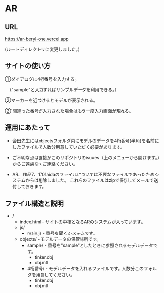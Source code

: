 # AR 

## URL

https://ar-beryl-one.vercel.app 

(ルートディレクトリに変更しました。)


## サイトの使い方
①ダイアログに4桁番号を入力する。

　（"sample"と入力すればサンプルデータを利用できる。）

②マーカーを近づけるとモデルが表示される。

②`間違った番号が入力された場合はもう一度入力画面が現れる。

## 運用にあたって
- 会田先生にはobjectsフォルダ内にモデルのデータを4桁番号(半角)を名前にしたファイルで人数分用意していただく必要があります。

- ご不明な点は直接かこのリポジトリのisuues（上のメニューから開けます。）からご遠慮なくご連絡ください。

- AR、作品7、1701aidaのファイルについては不要なファイルであったためシステムからは削除しました。
これらのファイルはzipで保存してメールで送付しておきます。
## ファイル構造と説明

- /
	- index.html   - サイトの中核となるARのシステムが入っています。
	- js/
		- main.js  - 番号を聞くシステムです。
	- objects/ - モデルデータの保管場所です。
		- sample/ - 番号を"sample"としたときに参照されるモデルデータです。
			- tinker.obj
			- obj.mtl
		- 4桁番号/ - モデルデータを入れるファイルです。人数分このフォルダを用意してください。
			- tinker.obj
			- obj.mtl


